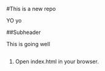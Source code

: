 #This is a new repo

YO yo

##Subheader

This is going well

##

1. Open index.html in your browser.